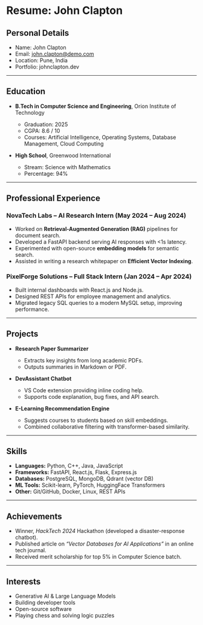 # Resume: John Clapton

## Personal Details
- Name: John Clapton  
- Email: john.clapton@demo.com  
- Location: Pune, India  
- Portfolio: johnclapton.dev  

---

## Education
- **B.Tech in Computer Science and Engineering**, Orion Institute of Technology  
  - Graduation: 2025  
  - CGPA: 8.6 / 10  
  - Courses: Artificial Intelligence, Operating Systems, Database Management, Cloud Computing  

- **High School**, Greenwood International  
  - Stream: Science with Mathematics  
  - Percentage: 94%  

---

## Professional Experience
### NovaTech Labs – AI Research Intern (May 2024 – Aug 2024)
- Worked on **Retrieval-Augmented Generation (RAG)** pipelines for document search.  
- Developed a FastAPI backend serving AI responses with <1s latency.  
- Experimented with open-source **embedding models** for semantic search.  
- Assisted in writing a research whitepaper on **Efficient Vector Indexing**.  

### PixelForge Solutions – Full Stack Intern (Jan 2024 – Apr 2024)
- Built internal dashboards with React.js and Node.js.  
- Designed REST APIs for employee management and analytics.  
- Migrated legacy SQL queries to a modern MySQL setup, improving performance.  

---

## Projects
- **Research Paper Summarizer**  
  - Extracts key insights from long academic PDFs.  
  - Outputs summaries in Markdown or PDF.  

- **DevAssistant Chatbot**  
  - VS Code extension providing inline coding help.  
  - Supports code explanation, bug fixes, and API search.  

- **E-Learning Recommendation Engine**  
  - Suggests courses to students based on skill embeddings.  
  - Combined collaborative filtering with transformer-based similarity.  

---

## Skills
- **Languages:** Python, C++, Java, JavaScript  
- **Frameworks:** FastAPI, React.js, Flask, Express.js  
- **Databases:** PostgreSQL, MongoDB, Qdrant (vector DB)  
- **ML Tools:** Scikit-learn, PyTorch, HuggingFace Transformers  
- **Other:** Git/GitHub, Docker, Linux, REST APIs  

---

## Achievements
- Winner, *HackTech 2024* Hackathon (developed a disaster-response chatbot).  
- Published article on *“Vector Databases for AI Applications”* in an online tech journal.  
- Received merit scholarship for top 5% in Computer Science batch.  

---

## Interests
- Generative AI & Large Language Models  
- Building developer tools  
- Open-source software  
- Playing chess and solving logic puzzles  